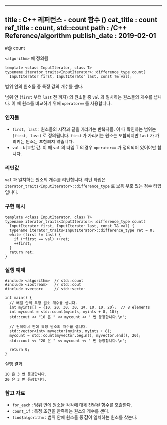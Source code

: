 ----------------
title : C++ 레퍼런스 - count 함수 (<algorithm>)
cat_title : count
ref_title : count, std::count
path : /C++ Reference/algorithm
publish_date : 2019-02-01
----------------

#@ count

`<algorithm>` 에 정의됨

```cpp-formatted
template <class InputIterator, class T>
typename iterator_traits<InputIterator>::difference_type count(
  InputIterator first, InputIterator last, const T& val);
```

범위 안의 원소들 중 특정 값의 개수를 센다.

범위 안 (`first` 부터 `last` 전 까지) 의 원소들 중 `val` 과 일치하는 원소들의 개수를 셉니다. 이 때 원소를 비교하기 위해 `operator==` 를 사용합니다.

### 인자들

* `first, last` : 원소들의 시작과 끝을 가리키는 반복자들. 이 때 확인하는 범위는 `[first, last)` 로 정의됩니다. `first` 가 가리키는 원소는 포함되지만 `last` 가 가리키는 원소는 포함되지 않습니다.
* `val` : 비교할 값. 이 때 `val` 의 타입 T 의 경우 `operator==` 가 정의되어 있어야만 합니다.

### 리턴값

`val` 과 일치하는 원소의 개수를 리턴합니다. 리턴 타입은 `iterator_traits<InputIterator>::difference_type` 로 보통 부호 있는 정수 타입입니다.

### 구현 예시

```cpp-formatted
template <class InputIterator, class T>
typename iterator_traits<InputIterator>::difference_type count(
  InputIterator first, InputIterator last, const T& val) {
  typename iterator_traits<InputIterator>::difference_type ret = 0;
  while (first != last) {
    if (*first == val) ++ret;
    ++first;
  }
  return ret;
}
```

### 실행 예제

```cpp-formatted
#include <algorithm>  // std::count
#include <iostream>   // std::cout
#include <vector>     // std::vector

int main() {
  // 배열 안의 특정 원소 개수를 셉니다.
  int myints[] = {10, 20, 30, 30, 20, 10, 10, 20};  // 8 elements
  int mycount = std::count(myints, myints + 8, 10);
  std::cout << "10 은 " << mycount << " 번 등장합니다.\n";

  // 컨테이너 안에 특정 원소의 개수를 셉니다.
  std::vector<int> myvector(myints, myints + 8);
  mycount = std::count(myvector.begin(), myvector.end(), 20);
  std::cout << "20 은 " << mycount << " 번 등장합니다.\n";

  return 0;
}
```

실행 결과

```exec
10 은 3 번 등장합니다.
20 은 3 번 등장합니다.
```

### 참고 자료

* `for_each` : 범위 안에 원소들 각각에 대해 전달된 함수를 호출한다.
* `count_if` : 특정 조건을 만족하는 원소의 개수를 센다.
* `find$algorithm` : 범위 안에 원소들 중 **값**이 일치하는 원소를 찾는다.